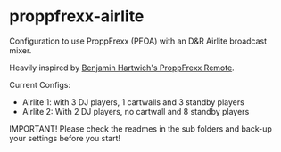 # proppfrexx-airlite
Configuration to use ProppFrexx (PFOA) with an D&amp;R Airlite broadcast mixer.

Heavily inspired by [Benjamin Hartwich's ProppFrexx Remote](https://github.com/benhartwich/proppfrexx-remote).

Current Configs: 

* Airlite 1: with 3 DJ players, 1 cartwalls and 3 standby players
* Airlite 2: With 2 DJ players, no cartwall and 8 standby players

IMPORTANT! Please check the readmes in the sub folders and back-up your settings before you start!
